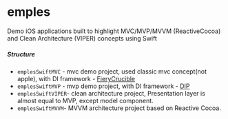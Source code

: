 # emples
Demo iOS applications built to highlight MVC/MVP/MVVM (ReactiveCocoa) and Clean Architecture (VIPER) concepts using Swift

##### Structure
* `emplesSwiftMVC` - mvc demo project, used classic mvc concept(not apple), with DI framework - [FieryCrucible](https://github.com/jkolb/FieryCrucible)
* `emplesSwiftMVP` - mvp demo project, with DI framework - [DIP](https://github.com/AliSoftware/Dip)
* `emplesSwiftVIPER`- clean architecture project, Presentation layer is almost equal to MVP, except model component.
* `emplesSwiftMVVM`- MVVM architecture project based on Reactive Cocoa.
